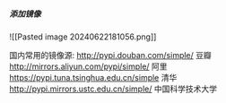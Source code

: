 ##### 添加镜像
![[Pasted image 20240622181056.png]]

国内常用的镜像源:
http://pypi.douban.com/simple/ 豆瓣
http://mirrors.aliyun.com/pypi/simple/ 阿里
https://pypi.tuna.tsinghua.edu.cn/simple 清华
http://pypi.mirrors.ustc.edu.cn/simple/ 中国科学技术大学